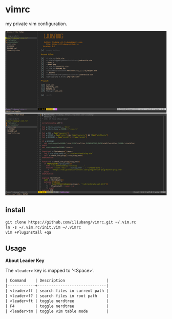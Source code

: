 # vimrc
my private vim configuration.


![screenshot](./screenshot/1.png)
![screenshot](./screenshot/2.png)


## install 

```shell
git clone https://github.com/iliubang/vimrc.git ~/.vim.rc
ln -s ~/.vim.rc/init.vim ~/.vimrc
vim +PlugInstall +qa
```

## Usage

**About Leader Key**

The `<leader>` key is mapped to '\<Space>'.


```
| Command    | Description                  |
|------------+------------------------------|
| <leader>ff | search files in current path |
| <leader>f? | search files in root path    |
| <leader>ft | toggle nerdtree              |
| F4         | toggle nerdtree              |
| <leader>tm | toggle vim table mode        |
```
